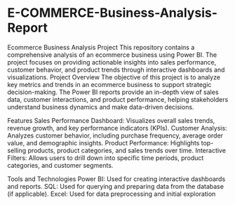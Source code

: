 # E-COMMERCE-Business-Analysis-Report
Ecommerce Business Analysis Project  This repository contains a comprehensive analysis of an ecommerce business using Power BI. The project focuses on providing actionable insights into sales performance, customer behavior, and product trends through interactive dashboards and visualizations.
Project Overview
The objective of this project is to analyze key metrics and trends in an ecommerce business to support strategic decision-making. The Power BI reports provide an in-depth view of sales data, customer interactions, and product performance, helping stakeholders understand business dynamics and make data-driven decisions.

Features
Sales Performance Dashboard: Visualizes overall sales trends, revenue growth, and key performance indicators (KPIs).
Customer Analysis: Analyzes customer behavior, including purchase frequency, average order value, and demographic insights.
Product Performance: Highlights top-selling products, product categories, and sales trends over time.
Interactive Filters: Allows users to drill down into specific time periods, product categories, and customer segments.

Tools and Technologies
Power BI: Used for creating interactive dashboards and reports.
SQL: Used for querying and preparing data from the database (if applicable).
Excel: Used for data preprocessing and initial exploration
